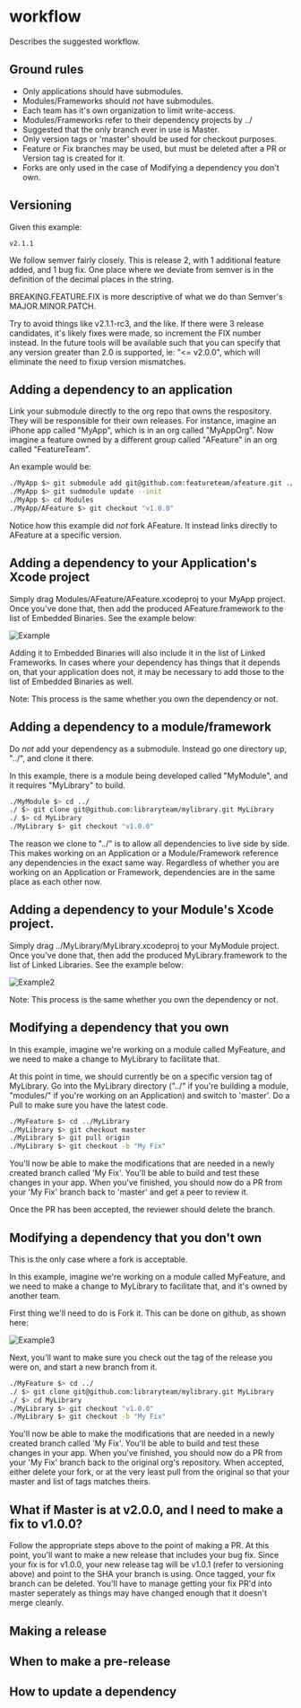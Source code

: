 # workflow
Describes the suggested workflow.

## Ground rules

- Only applications should have submodules.
- Modules/Frameworks should *not* have submodules.
- Each team has it's own organization to limit write-access.
- Modules/Frameworks refer to their dependency projects by ../
- Suggested that the only branch ever in use is Master.
- Only version tags or 'master' should be used for checkout purposes.
- Feature or Fix branches may be used, but must be deleted after a PR or Version tag is created for it.
- Forks are only used in the case of Modifying a dependency you don't own.

## Versioning

Given this example:

```
v2.1.1
```
We follow semver fairly closely.  This is release 2, with 1 additional feature added, and 1 bug fix.  One place where we deviate from semver is in the definition of the decimal places in the string.

BREAKING.FEATURE.FIX is more descriptive of what we do than Semver's MAJOR.MINOR.PATCH.

Try to avoid things like v2.1.1-rc3, and the like.  If there were 3 release candidates, it's likely fixes were made, so increment the FIX number instead.  In the future tools will be available such that you can specify that any version greater than 2.0 is supported, ie: "<= v2.0.0", which will eliminate the need to fixup version mismatches.


## Adding a dependency to an application

Link your submodule directly to the org repo that owns the respository.  They will be responsible for their own releases.  For instance, imagine an iPhone app called "MyApp", which is in an org called "MyAppOrg".  Now imagine a feature owned by a different group called "AFeature" in an org called "FeatureTeam".

An example would be:

```bash
./MyApp $> git submodule add git@github.com:featureteam/afeature.git ./Modules/AFeature
./MyApp $> git sudmodule update --init
./MyApp $> cd Modules
./MyApp/AFeature $> git checkout "v1.0.0"
```

Notice how this example did *not* fork AFeature.  It instead links directly to AFeature at a specific version.


## Adding a dependency to your Application's Xcode project

Simply drag Modules/AFeature/AFeature.xcodeproj to your MyApp project.  Once you've done that, then add the produced AFeature.framework to the list of Embedded Binaries.  See the example below:

![Example](https://github.com/modulo-dm/workflow/raw/master/adddeptoapp.gif "Example")

Adding it to Embedded Binaries will also include it in the list of Linked Frameworks.  In cases where your dependency has things that it depends on, that your application does not, it may be necessary to add those to the list of Embedded Binaries as well.

Note: This process is the same whether you own the dependency or not.


## Adding a dependency to a module/framework

Do *not* add your dependency as a submodule.  Instead go one directory up, "../", and clone it there.

In this example, there is a module being developed called "MyModule", and it requires "MyLibrary" to build.

```bash
./MyModule $> cd ../
./ $> git clone git@github.com:libraryteam/mylibrary.git MyLibrary
./ $> cd MyLibrary
./MyLibrary $> git checkout "v1.0.0"
```

The reason we clone to "../" is to allow all dependencies to live side by side.  This makes working on an Application or a Module/Framework reference any dependencies in the exact same way.  Regardless of whether you are working on an Application or Framework, dependencies are in the same place as each other now.


## Adding a dependency to your Module's Xcode project.

Simply drag ../MyLibrary/MyLibrary.xcodeproj to your MyModule project.  Once you've done that, then add the produced MyLibrary.framework to the list of Linked Libraries.  See the example below:

![Example2](https://github.com/modulo-dm/workflow/raw/master/adddeptomodule.gif "Example2")

Note: This process is the same whether you own the dependency or not.


## Modifying a dependency that you own

In this example, imagine we're working on a module called MyFeature, and we need to make a change to MyLibrary to facilitate that.

At this point in time, we should currently be on a specific version tag of MyLibrary.  Go into the MyLibrary directory ("../" if you're building a module, "modules/" if you're working on an Application) and switch to 'master'.  Do a Pull to make sure you have the latest code.

```bash
./MyFeature $> cd ../MyLibrary
./MyLibrary $> git checkout master
./MyLibrary $> git pull origin
./MyLibrary $> git checkout -b "My Fix"
```

You'll now be able to make the modifications that are needed in a newly created branch called 'My Fix'.  You'll be able to build and test these changes in your app.  When you've finished, you should now do a PR from your 'My Fix' branch back to 'master' and get a peer to review it.  

Once the PR has been accepted, the reviewer should delete the branch.


## Modifying a dependency that you don't own

This is the only case where a fork is acceptable.

In this example, imagine we're working on a module called MyFeature, and we need to make a change to MyLibrary to facilitate that, and it's owned by another team.

First thing we'll need to do is Fork it.  This can be done on github, as shown here:

![Example3](https://github.com/modulo-dm/workflow/raw/master/wheretofork.png "Example3")

Next, you'll want to make sure you check out the tag of the release you were on, and start a new branch from it.

```bash
./MyFeature $> cd ../
./ $> git clone git@github.com:libraryteam/mylibrary.git MyLibrary
./ $> cd MyLibrary
./MyLibrary $> git checkout "v1.0.0"
./MyLibrary $> git checkout -b "My Fix"
```

You'll now be able to make the modifications that are needed in a newly created branch called 'My Fix'.  You'll be able to build and test these changes in your app.  When you've finished, you should now do a PR from your 'My Fix' branch back to the original org's repository.  When accepted, either delete your fork, or at the very least pull from the original so that your master and list of tags matches theirs.


## What if Master is at v2.0.0, and I need to make a fix to v1.0.0?

Follow the appropriate steps above to the point of making a PR.  At this point, you'll want to make a new release that includes your bug fix.  Since your fix is for v1.0.0, your new release tag will be v1.0.1 (refer to versioning above) and point to the SHA your branch is using.  Once tagged, your fix branch can be deleted.  You'll have to manage getting your fix PR'd into master seperately as things may have changed enough that it doesn't merge cleanly.


## Making a release


## When to make a pre-release


## How to update a dependency
